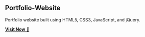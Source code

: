 ## Portfolio-Website
Portfolio website built using HTML5, CSS3, JavaScript, and jQuery.


<a href=" https://techankushlodhi.github.io/Portfolio/" target="_blank">**Visit Now** 🚀</a>
